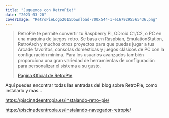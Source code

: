 ```yaml
---
title: "Juguemos con RetroPie!"
date: "2023-03-20"
coverImage: "RetroPieLogo2015Download-700x544-1-e1679295565436.png"
---
```


> RetroPie te permite convertir tu Raspberry Pi, ODroid C1/C2, o PC en una máquina de juegos retro. Se basa en Raspbian, EmulationStation, RetroArch y muchos otros proyectos para que puedas jugar a tus Arcade favoritos, consolas domésticas y juegos clásicos de PC con la configuración mínima. Para los usuarios avanzados también proporciona una gran variedad de herramientas de configuración para personalizar el sistema a su gusto.
> 
> [Pagina Oficial de RetroPie](https://retropie.org.uk)

Aquí puedes encontrar todas las entradas del blog sobre RetroPie, como instalarlo y mas...

https://piscinadeentropia.es/instalando-retro-pie/

https://piscinadeentropia.es/instalando-navegador-retropie/
